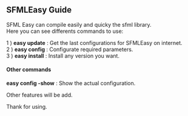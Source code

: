 <h2> SFMLEasy Guide </h2>


SFML Easy can compile easily and quicky the sfml library.<br>
Here you can see differents commands to use:

1 ) <strong>easy update</strong> : Get the last configurations for SFMLEasy on internet.<br>
2 ) <strong>easy config</strong>  : Configurate required parameters.<br>
3 ) <strong>easy install</strong>  : Install any version you want.<br>

<h4>Other commands </h4>

<strong>easy config -show</strong> : Show the actual configuration.<br>

Other features will be add.

Thank for using.
